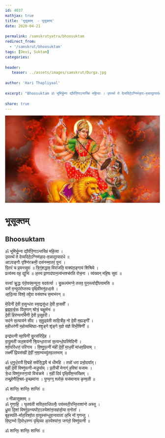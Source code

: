 ```yaml
---
id: 4037    
mathjax: true    
title: 'भूसूक्तम्  - भूसूक्तम्'    
date: 2020-04-21    

permalink: /samskrutyatra/bhoosuktam
redirect_from: 
  - '/samskrut/bhoosuktam'
tags: [Devi, Suktam]    
categories:    
    
header:    
   teaser: ../assets/images/samskrut/Durga.jpg    
    
author: 'Hari Thapliyaal'    
    
excerpt: "Bhoosuktam ॐ भूमि॑र्भू॒म्ना द्यौर्व॑रि॒णाऽन्तरि॑क्षं महि॒त्वा । उ॒पस्थे॑ ते देव्यदिते॒ऽग्निम॑न्ना॒द-म॒न्नाद्या॒याद॑धे ॥ आऽयङ्गौः पृश्नि॑रक्रमी॒ दस॑नन्मा॒तरं॒ पुनः॑ । पि॒तरं॑ च प्र॒यन्त्सुवः॑ ॥ त्रि॒ग्ं॒शद्धाम॒ विरा॑जति॒ वाक्प॑त॒ङ्गाय॑ शिश्रिये । प्रत्य॑स्य वह॒ द्युभिः॑ ॥ अ॒स्य प्रा॒णाद॑पान॒त्य॑न्तश्च॑रति रोच॒ना । व्य॑ख्यन् महि॒षः सुवः॑ ॥ यत्त्वा᳚ क्रु॒द्धः प॑रो॒वप॑म॒न्युना॒"
    
share: true    
---
```

![](../assets/images/samskrut/Durga.jpg)    
    
# भूसूक्तम्    
## Bhoosuktam    
    
ॐ भूमि॑र्भू॒म्ना द्यौर्व॑रि॒णाऽन्तरि॑क्षं महि॒त्वा ।    
उ॒पस्थे॑ ते देव्यदिते॒ऽग्निम॑न्ना॒द-म॒न्नाद्या॒याद॑धे ॥    
आऽयङ्गौः पृश्नि॑रक्रमी॒ दस॑नन्मा॒तरं॒ पुनः॑ ।    
पि॒तरं॑ च प्र॒यन्त्सुवः॑ ॥ त्रि॒ग्ं॒शद्धाम॒ विरा॑जति॒ वाक्प॑त॒ङ्गाय॑ शिश्रिये ।    
प्रत्य॑स्य वह॒ द्युभिः॑ ॥ अ॒स्य प्रा॒णाद॑पान॒त्य॑न्तश्च॑रति रोच॒ना । व्य॑ख्यन् महि॒षः सुवः॑ ॥    
    
यत्त्वा᳚ क्रु॒द्धः प॑रो॒वप॑म॒न्युना॒ यदव॑र्त्या । सु॒कल्प॑मग्ने॒ तत्तव॒ पुन॒स्त्वोद्दी॑पयामसि ॥    
यत्ते॑ म॒न्युप॑रोप्तस्य पृथि॒वीमनु॑दध्व॒से ।    
आ॒दि॒त्या विश्वे॒ तद्दे॒वा वस॑वश्च स॒माभ॑रन् ॥    
    
मे॒दिनी॑ दे॒वी व॒सुन्ध॑रा स्या॒द्वसु॑धा दे॒वी वा॒सवी᳚ ।    
ब्र॒ह्म॒व॒र्च॒सः पि॑तृ॒णाग् श्रोत्रं॒ चक्षु॒र्मनः॑ ॥    
दे॒वी हिर॑ण्यगर्भिणी दे॒वी प्र॒सूव॑री।    
सद॑ने स॒त्याय॑ने सीद । स॒मु॒द्रव॑ती सावि॒त्रीह॒ नो दे॒वी म॒ह्यङ्गी᳚ ।    
म॒हीधर॑णी म॒होव्यथि॑ष्ठा-श्श‍ृ॒ङ्गे श‍ृ॑ङ्गे य॒ज्ञे य॑ज्ञे विभी॒षिणी᳚ ॥    
    
इन्द्र॑पत्नी व्या॒पिनी॑ सु॒रस॑रिदि॒ह ।    
वा॒यु॒मती॑ जल॒शय॑नी श्रि॒यन्धा॒राजा॑ स॒त्यन्धो॒परि॑मेदिनी ।    
श्वो॒परि॑धत्तं॒ परि॑गाय । वि॒ष्णु॒प॒त्नीं म॑हीं दे॒वीं॒ मा॒ध॒वीं मा॑धव॒प्रियाम् ।    
लक्ष्मीं᳚ प्रि॒यस॑खीं दे॒वीं॒ न॒मा॒म्यच्यु॑तव॒ल्लभाम् ॥    
    
ॐ ध॒नु॒र्ध॒रायै॑ वि॒द्महे॑ सर्वसि॒द्ध्यै च॑ धीमहि । तन्नो॑ धरा प्रचो॒दया᳚त्।    
म॒हीं दे॒वीं विष्णु॑पत्नी-मजू॒र्याम् । प्र॒तीची॑ मेनाग्ं ह॒विषा॑ यजामः ।    
त्रे॒धा विष्णु॑रुरुगा॒यो विच॑क्रमे । म॒हीं दिवं॑ पृथि॒वीम॒न्तरि॑क्षम् ।    
तच्छ्रो॒णैति॒श्रव॑-इ॒च्छमा॑ना । पुण्य॒ग्ग्॒ श्लोकं॒ यज॑मानाय कृण्व॒ती ॥    
    
ॐ शान्तिः॒ शान्तिः॒ शान्तिः॑ ॥    
    
॥ नीळासूक्तम् ॥    
ॐ गृ॒णा॒हि॒ । घृ॒तव॑ती सवित॒राधि॑पत्यैः॒ पय॑स्वती॒रन्ति॒राशा॑नो अस्तु ।    
ध्रु॒वा दि॒शां विष्णु॑प॒त्न्यघो॑रा॒ऽस्येशा॑ना॒सह॑सो॒या म॒नोता᳚ ।    
बृह॒स्पति॑-र्मात॒रिश्वो॒त वा॒युस्स॑न्धुवा॒नावाता॑ अ॒भि नो॑ गृणन्तु ।    
वि॒ष्ट॒म्भो दि॒वोध॒रुणः॑ पृथि॒व्या अ॒स्येश्या॑ना॒ जग॑तो॒ विष्णु॑पत्नी ॥    
    
ॐ शान्तिः॒ शान्तिः॒ शान्तिः॑ ॥    
    
